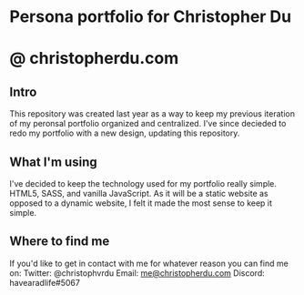 # Persona portfolio for Christopher Du
# @ christopherdu.com

## Intro
This repository was created last year as a way to keep my previous iteration of my peronsal portfolio organized and centralized.
I've since decieded to redo my portfolio with a new design, updating this repository.

## What I'm using
I've decided to keep the technology used for my portfolio really simple. HTML5, SASS, and vanilla JavaScript. As it will be a static website
as opposed to a dynamic website, I felt it made the most sense to keep it simple.

## Where to find me
If you'd like to get in contact with me for whatever reason you can find me on:
Twitter: @christophvrdu 
Email:   me@christopherdu.com
Discord: havearadlife#5067
